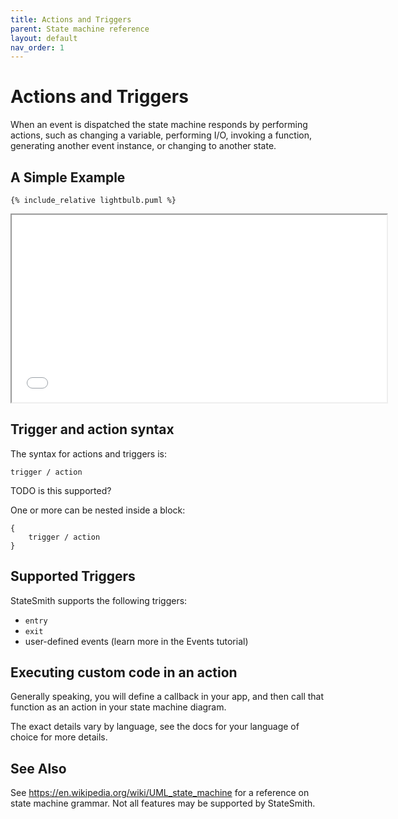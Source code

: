 ```yaml
---
title: Actions and Triggers
parent: State machine reference
layout: default
nav_order: 1
---
```


# Actions and Triggers

When an event is dispatched the state machine responds by performing actions, such as changing a variable, performing I/O, invoking a function, generating another event instance, or changing to another state.


## A Simple Example

```plantuml
{% include_relative lightbulb.puml %}
```

<iframe height="300" width="600" src="gen/lightbulb.sim.html"></iframe>


## Trigger and action syntax

The syntax for actions and triggers is:

`trigger / action`

TODO is this supported?

One or more can be nested inside a block:

```
{
    trigger / action
}
```

## Supported Triggers

StateSmith supports the following triggers:
* `entry`
* `exit`
* user-defined events (learn more in the Events tutorial)


## Executing custom code in an action

Generally speaking, you will define a callback in your app, and then call that function
as an action in your state machine diagram.

The exact details vary by language, see the docs for your language of choice for more details.


## See Also 

See https://en.wikipedia.org/wiki/UML_state_machine for a reference on state machine grammar. Not all features may be supported by StateSmith.


